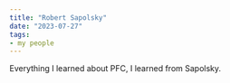 ```yaml
---
title: "Robert Sapolsky"
date: "2023-07-27"
tags:
- my people
---
```


Everything I learned about PFC, I learned from Sapolsky.
